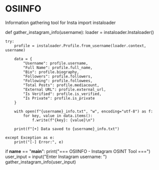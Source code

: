 # OSIINFO
Information gathering tool for Insta 
import instaloader

def gather_instagram_info(username):
    loader = instaloader.Instaloader()

    try:
        profile = instaloader.Profile.from_username(loader.context, username)

        data = {
            "Username": profile.username,
            "Full Name": profile.full_name,
            "Bio": profile.biography,
            "Followers": profile.followers,
            "Following": profile.followees,
            "Total Posts": profile.mediacount,
            "External URL": profile.external_url,
            "Is Verified": profile.is_verified,
            "Is Private": profile.is_private
        }

        with open(f"{username}_info.txt", "w", encoding="utf-8") as f:
            for key, value in data.items():
                f.write(f"{key}: {value}\n")

        print(f"[+] Data saved to {username}_info.txt")

    except Exception as e:
        print("[-] Error:", e)

if __name__ == "__main__":
    print("=== OSIINFO - Instagram OSINT Tool ===")
    user_input = input("Enter Instagram username: ")
    gather_instagram_info(user_input)
